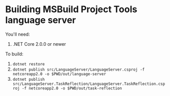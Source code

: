 # Building MSBuild Project Tools language server

You'll need:

1. .NET Core 2.0.0 or newer

To build:

1. `dotnet restore`
3. `dotnet publish src/LanguageServer/LanguageServer.csproj -f netcoreapp2.0 -o $PWD/out/language-server`
3. `dotnet publish src/LanguageServer.TaskReflection/LanguageServer.TaskReflection.csproj -f netcoreapp2.0 -o $PWD/out/task-reflection`

